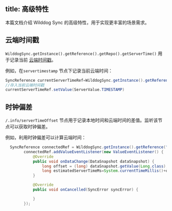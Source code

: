 
title: 高级特性
---

本篇文档介绍 Wilddog Sync 的高级特性，用于实现更丰富的场景需求。

## 云端时间戳

`WilddogSync.getInstance().getReference().getRepo().getServerTime()` 用于记录当前 [云端时间戳](/sync/java/api/ServerValue.html)。

例如，在`servertimestamp` 节点下记录当前云端时间：

```java
SyncReference currentServerTimeRef=WilddogSync.getInstance().getReference("servertimestamp");
//存入当前云端时间戳
currentServerTimeRef.setValue(ServerValue.TIMESTAMP)
```

## 时钟偏差

 `/.info/serverTimeOffset` 节点用于记录本地时间和云端时间的差值。监听该节点可以获取时钟偏差。

例如，利用时钟偏差可以计算云端时间：

```java
  SyncReference connectedRef = WilddogSync.getInstance().getReference(".info/serverTimeOffset");
        connectedRef.addValueEventListener(new ValueEventListener() {
            @Override
            public void onDataChange(DataSnapshot dataSnapshot) {
                long offset = (long) dataSnapshot.getValue(Long.class);
                long estimatedServerTimeMs=System.currentTimeMillis()+offset;
            }

            @Override
            public void onCancelled(SyncError syncError) {

            }
        });
```